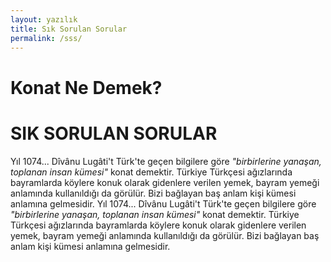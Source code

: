 ```yaml
---
layout: yazılık
title: Sık Sorulan Sorular
permalink: /sss/
---
```


# Konat Ne Demek?
# SIK SORULAN SORULAR

Yıl 1074... Dîvânu Lugâti't Türk'te geçen bilgilere göre *"birbirlerine yanaşan, toplanan insan kümesi"* konat demektir. Türkiye Türkçesi ağızlarında bayramlarda köylere konuk olarak gidenlere verilen yemek, bayram yemeği anlamında kullanıldığı da görülür. Bizi bağlayan baş anlam kişi kümesi anlamına gelmesidir.
Yıl 1074... Dîvânu Lugâti't Türk'te geçen bilgilere göre *"birbirlerine yanaşan, toplanan insan kümesi"* konat demektir. Türkiye Türkçesi ağızlarında bayramlarda köylere konuk olarak gidenlere verilen yemek, bayram yemeği anlamında kullanıldığı da görülür. Bizi bağlayan baş anlam kişi kümesi anlamına gelmesidir.

